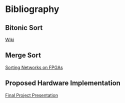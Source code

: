 # Bibliography

## Bitonic Sort

[Wiki](https://en.wikipedia.org/wiki/Bitonic_sorter)

## Merge Sort
[Sorting Networks on FPGAs](http://dbis.cs.tu-dortmund.de/cms/en/publications/2012/sorting-networks/sorting-networks.pdf)




## Proposed Hardware Implementation
[Final Project Presentation](https://github.com/gaurav311086/CPE593-HAMS/blob/23ca78420031f9301bb1f6ba5d25d0e6d03cc85a/final_project/doc/Hardware_accelerated_sorting.pdf)
